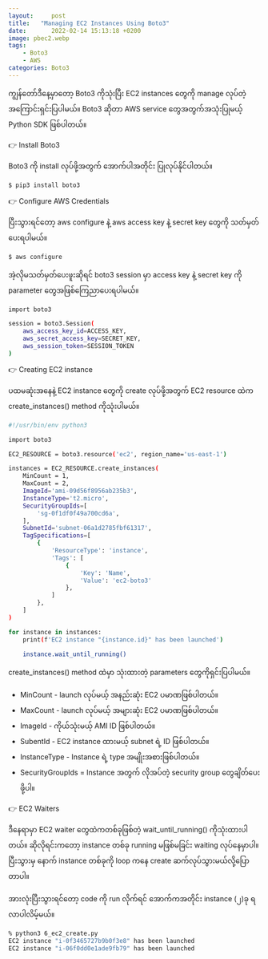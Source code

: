 ```yaml
---
layout:     post
title:   "Managing EC2 Instances Using Boto3"
date:       2022-02-14 15:13:18 +0200
image: pbec2.webp
tags:
    - Boto3
    - AWS
categories: Boto3
---
```


ကျွန်တော်ဒီနေ့မှာတော့ Boto3 ကိုသုံးပြီး EC2 instances တွေကို manage လုပ်တဲ့အကြောင်းရှင်းပြပါမယ်။ Boto3 ဆိုတာ AWS service တွေအတွက်အသုံးပြုမယ့် Python SDK ဖြစ်ပါတယ်။ 

👉 Install Boto3

Boto3 ကို install လုပ်ဖို့အတွက် အောက်ပါအတိုင်း ပြုလုပ်နိုင်ပါတယ်။

```bash
$ pip3 install boto3 
```
👉 Configure AWS Credentials

ပြီးသွားရင်တော့ aws configure နဲ့ aws access key နဲ့ secret key တွေကို သတ်မှတ်ပေးရပါမယ်။ 

```bash
$ aws configure
```
အဲ့လိုမသတ်မှတ်ပေးဖူးဆိုရင် boto3 session မှာ access key နဲ့ secret key ကို parameter တွေအဖြစ်ကြေညာပေးရပါမယ်။

```bash
import boto3

session = boto3.Session(
    aws_access_key_id=ACCESS_KEY,
    aws_secret_access_key=SECRET_KEY,
    aws_session_token=SESSION_TOKEN
)
```

👉 Creating EC2 instance

ပထမဆုံးအနေနဲ့ EC2 instance တွေကို create လုပ်ဖို့အတွက် EC2 resource ထဲက create_instances() method ကိုသုံးပါမယ်။ 

```bash
#!/usr/bin/env python3

import boto3

EC2_RESOURCE = boto3.resource('ec2', region_name='us-east-1')

instances = EC2_RESOURCE.create_instances(
    MinCount = 1,
    MaxCount = 2,
    ImageId='ami-09d56f8956ab235b3',
    InstanceType='t2.micro',
    SecurityGroupIds=[
        'sg-0f1df0f49a700cd6a',
    ],
    SubnetId='subnet-06a1d2785fbf61317',
    TagSpecifications=[
        {
            'ResourceType': 'instance',
            'Tags': [
                {
                    'Key': 'Name',
                    'Value': 'ec2-boto3'
                },
            ]
        },
    ]
)

for instance in instances:
    print(f'EC2 instance "{instance.id}" has been launched')
    
    instance.wait_until_running()
```    
create_instances() method ထဲမှာ သုံးထားတဲ့ parameters တွေကိုရှင်းပြပါမယ်။

<ul>
    <li> MinCount - launch လုပ်မယ့် အနည်းဆုံး EC2 ပမာဏဖြစ်ပါတယ်။</li>
    <li> MaxCount - launch လုပ်မယ့် အများဆုံး EC2 ပမာဏဖြစ်ပါတယ်။</li>
    <li> ImageId - ကိုယ်သုံးမယ့် AMI ID ဖြစ်ပါတယ်။</li>
    <li> SubentId - EC2 instance ထားမယ့် subnet ရဲ့ ID ဖြစ်ပါတယ်။</li>
    <li> InstanceType - Instance ရဲ့ type အမျိုးအစားဖြစ်ပါတယ်။ </li>
    <li> SecurityGroupIds = Instance အတွက် လိုအပ်တဲ့ security group တွေချိတ်ပေးဖို့ပါ။</li>
</ul>

👉 EC2 Waiters

ဒီနေရာမှာ EC2 waiter တွေထဲကတစ်ခုဖြစ်တဲ့ wait_until_running() ကိုသုံးထားပါတယ်။ ဆိုလိုရင်းကတော့ instance တစ်ခု running မဖြစ်မခြင်း waiting လုပ်နေမှာပါ။ ပြီးသွားမှ နောက် instance တစ်ခုကို loop ကနေ create ဆက်လုပ်သွားမယ်လို့ပြောတာပါ။

အားလုံးပြီးသွားရင်တော့ code ကို run လိုက်ရင် အောက်ကအတိုင်း instance (၂)ခု ရလာပါလိမ့်မယ်။

```bash
% python3 6_ec2_create.py
EC2 instance "i-0f3465727b9b0f3e8" has been launched
EC2 instance "i-06f0dd0e1ade9fb79" has been launched
```
